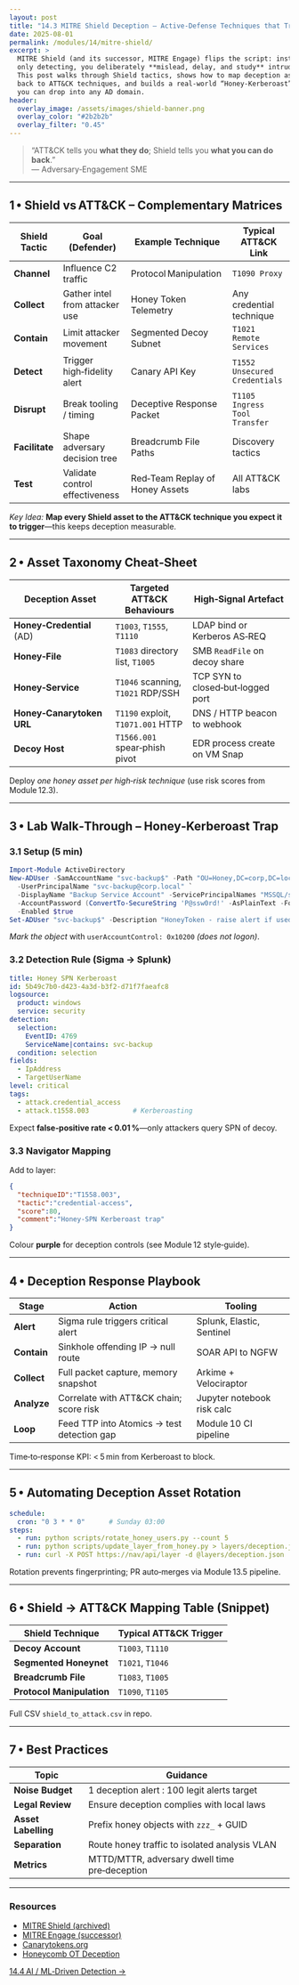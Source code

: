 ```yaml
---
layout: post
title: "14.3 MITRE Shield Deception – Active‑Defense Techniques that Trap Adversaries"
date: 2025-08-01
permalink: /modules/14/mitre-shield/
excerpt: >
  MITRE Shield (and its successor, MITRE Engage) flips the script: instead of
  only detecting, you deliberately **mislead, delay, and study** intruders.
  This post walks through Shield tactics, shows how to map deception assets
  back to ATT&CK techniques, and builds a real‑world “Honey‑Kerberoast” lab
  you can drop into any AD domain.
header:
  overlay_image: /assets/images/shield-banner.png
  overlay_color: "#2b2b2b"
  overlay_filter: "0.45"
---
```


> “ATT&CK tells you **what they do**; Shield tells you **what you can do back**.”  
> — Adversary‑Engagement SME

---

## 1 • Shield vs ATT&CK – Complementary Matrices

| Shield Tactic            | Goal (Defender)                   | Example Technique                      | Typical ATT&CK Link          |
|--------------------------|-----------------------------------|----------------------------------------|------------------------------|
| **Channel**              | Influence C2 traffic              | Protocol Manipulation                  | `T1090 Proxy`                |
| **Collect**              | Gather intel from attacker use    | Honey Token Telemetry                  | Any credential technique     |
| **Contain**              | Limit attacker movement           | Segmented Decoy Subnet                 | `T1021 Remote Services`       |
| **Detect**               | Trigger high‑fidelity alert       | Canary API Key                         | `T1552 Unsecured Credentials` |
| **Disrupt**              | Break tooling / timing            | Deceptive Response Packet              | `T1105 Ingress Tool Transfer` |
| **Facilitate**           | Shape adversary decision tree     | Breadcrumb File Paths                  | Discovery tactics            |
| **Test**                 | Validate control effectiveness    | Red‑Team Replay of Honey Assets        | All ATT&CK labs              |

*Key Idea:* **Map every Shield asset to the ATT&CK technique you expect it
to trigger**—this keeps deception measurable.

---

## 2 • Asset Taxonomy Cheat‑Sheet

| Deception Asset           | Targeted ATT&CK Behaviours        | High‑Signal Artefact             |
|---------------------------|------------------------------------|----------------------------------|
| **Honey‑Credential** (AD) | `T1003`, `T1555`, `T1110`          | LDAP bind or Kerberos AS‑REQ     |
| **Honey‑File**            | `T1083` directory list, `T1005`    | SMB `ReadFile` on decoy share    |
| **Honey‑Service**         | `T1046` scanning, `T1021` RDP/SSH  | TCP SYN to closed‑but‑logged port|
| **Honey‑Canarytoken URL** | `T1190` exploit, `T1071.001` HTTP | DNS / HTTP beacon to webhook     |
| **Decoy Host**            | `T1566.001` spear‑phish pivot      | EDR process create on VM Snap    |

Deploy *one honey asset per high‑risk technique* (use risk scores from
Module 12.3).

---

## 3 • Lab Walk‑Through – Honey‑Kerberoast Trap

### 3.1 Setup (5 min)

```powershell
Import-Module ActiveDirectory
New-ADUser -SamAccountName "svc-backup$" -Path "OU=Honey,DC=corp,DC=local" `
  -UserPrincipalName "svc-backup@corp.local" `
  -DisplayName "Backup Service Account" -ServicePrincipalNames "MSSQL/svc-backup" `
  -AccountPassword (ConvertTo-SecureString 'P@ssw0rd!' -AsPlainText -Force) `
  -Enabled $true
Set-ADUser "svc-backup$" -Description "HoneyToken - raise alert if used"
```

*Mark the object* with `userAccountControl: 0x10200` *(does not logon)*.

### 3.2 Detection Rule (Sigma → Splunk)

```yaml
title: Honey SPN Kerberoast
id: 5b49c7b0-d423-4a3d-b3f2-d71f7faeafc8
logsource:
  product: windows
  service: security
detection:
  selection:
    EventID: 4769
    ServiceName|contains: svc-backup
  condition: selection
fields:
  - IpAddress
  - TargetUserName
level: critical
tags:
  - attack.credential_access
  - attack.t1558.003           # Kerberoasting

```
Expect **false‑positive rate < 0.01 %**—only attackers query SPN of decoy.

### 3.3 Navigator Mapping

Add to layer:

```json
{
  "techniqueID":"T1558.003",
  "tactic":"credential-access",
  "score":80,
  "comment":"Honey-SPN Kerberoast trap"
}
```

Colour **purple** for deception controls (see Module 12 style‑guide).

---

## 4 • Deception Response Playbook

| Stage     | Action                                       | Tooling                      |
|-----------|----------------------------------------------|------------------------------|
| **Alert** | Sigma rule triggers critical alert           | Splunk, Elastic, Sentinel    |
| **Contain**| Sinkhole offending IP → null route           | SOAR API to NGFW             |
| **Collect**| Full packet capture, memory snapshot        | Arkime + Velociraptor        |
| **Analyze**| Correlate with ATT&CK chain; score risk     | Jupyter notebook risk calc   |
| **Loop**   | Feed TTP into Atomics → test detection gap  | Module 10 CI pipeline        |

Time‑to‑response KPI: < 5 min from Kerberoast to block.

---

## 5 • Automating Deception Asset Rotation

```yaml
schedule:
  cron: "0 3 * * 0"      # Sunday 03:00
steps:
  - run: python scripts/rotate_honey_users.py --count 5
  - run: python scripts/update_layer_from_honey.py > layers/deception.json
  - run: curl -X POST https://nav/api/layer -d @layers/deception.json
```

Rotation prevents fingerprinting; PR auto‑merges via Module 13.5 pipeline.

---

## 6 • Shield → ATT&CK Mapping Table (Snippet)

| Shield Technique          | Typical ATT&CK Trigger             |
|---------------------------|-------------------------------------|
| **Decoy Account**         | `T1003`, `T1110`                    |
| **Segmented Honeynet**    | `T1021`, `T1046`                    |
| **Breadcrumb File**       | `T1083`, `T1005`                    |
| **Protocol Manipulation** | `T1090`, `T1105`                    |

Full CSV `shield_to_attack.csv` in repo.

---

## 7 • Best Practices

| Topic                | Guidance                                       |
|----------------------|------------------------------------------------|
| **Noise Budget**     | 1 deception alert : 100 legit alerts target     |
| **Legal Review**     | Ensure deception complies with local laws       |
| **Asset Labelling**  | Prefix honey objects with `zzz_` + GUID         |
| **Separation**       | Route honey traffic to isolated analysis VLAN   |
| **Metrics**          | MTTD/MTTR, adversary dwell time pre‑deception   |

---

<div class="post-resources container">
  <h3>Resources</h3>
  <ul>
    <li><a href="https://shield.mitre.org/" target="_blank">MITRE Shield (archived)</a></li>
    <li><a href="https://engage.mitre.org/" target="_blank">MITRE Engage (successor)</a></li>
    <li><a href="https://github.com/thinkst/canarytokens" target="_blank">Canarytokens.org</a></li>
    <li><a href="https://github.com/cymmetria/honeycomb" target="_blank">Honeycomb OT Deception</a></li>
  </ul>
</div>

<a href="{{ site.baseurl }}/modules/14/ai-ml-detection/" class="next-link">14.4 AI / ML‑Driven Detection →</a>